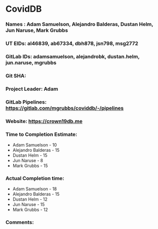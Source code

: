 # CovidDB

### Names : Adam Samuelson, Alejandro Balderas, Dustan Helm, Jun Naruse, Mark Grubbs

### UT EIDs: al46839, ab67334, dbh878, jsn798, msg2772

### GitLab IDs: adamsamuelson, alejandrobk, dustan.helm, jun.naruse, mgrubbs

### Git SHA: 

### Project Leader: Adam

### GitLab Pipelines: https://gitlab.com/mgrubbs/coviddb/-/pipelines

### Website: https://crown19db.me

### Time to Completion Estimate:
* Adam Samuelson - 10
* Alejandro Balderas - 15
* Dustan Helm - 15
* Jun Naruse - 8
* Mark Grubbs - 15

### Actual Completion time: 
* Adam Samuelson - 18
* Alejandro Balderas - 15
* Dustan Helm - 12
* Jun Naruse - 15
* Mark Grubbs - 12

### Comments:
